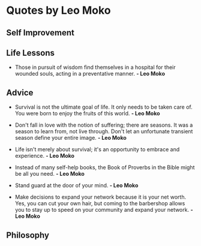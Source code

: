 # Quotes by Leo Moko

## Self Improvement

## Life Lessons

- Those in pursuit of wisdom find themselves in a hospital for their wounded souls, acting in a preventative manner. **- Leo Moko**

## Advice

- Survival is not the ultimate goal of life. It only needs to be taken care of. You were born to enjoy the fruits of this world. **- Leo Moko**
- Don't fall in love with the notion of suffering; there are seasons. It was a season to learn from, not live through. Don't let an unfortunate transient season define your entire image. **- Leo Moko**
- Life isn't merely about survival; it's an opportunity to embrace and experience. **- Leo Moko**

- Instead of many self-help books, the Book of Proverbs in the Bible might be all you need. **- Leo Moko**
- Stand guard at the door of your mind. **- Leo Moko**
- Make decisions to expand your network because it is your net worth. Yes, you can cut your own hair, but coming to the barbershop allows you to stay up to speed on your community and expand your network. **- Leo Moko**

## Philosophy
